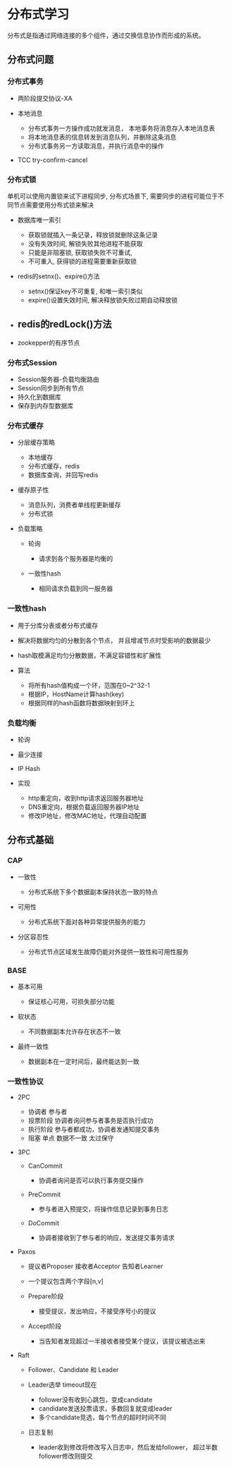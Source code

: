 # 分布式学习

分布式是指通过网络连接的多个组件，通过交换信息协作而形成的系统。

## 分布式问题

### 分布式事务

- 两阶段提交协议-XA
- 本地消息

	- 分布式事务一方操作成功就发消息，
本地事务将消息存入本地消息表
	- 将本地消息表的信息转发到消息队列，并删除这条消息
	- 分布式事务另一方读取消息，并执行消息中的操作

- TCC try-confirm-cancel

### 分布式锁

单机可以使用内置锁来试下进程同步, 分布式场景下, 需要同步的进程可能位于不同节点需要使用分布式锁来解决

- 数据库唯一索引

  - 获取锁就插入一条记录，释放锁就删除这条记录
  - 没有失效时间, 解锁失败其他进程不能获取
  - 只能是非阻塞锁, 获取锁失败不可重试,
  - 不可重入, 获得锁的进程需要重新获取锁
- redis的setnx()、expire()方法
  - setnx()保证key不可重复, 和唯一索引类似
  - expire()设置失效时间, 解决释放锁失败过期自动释放锁
- redis的redLock()方法
  - 
- zookepper的有序节点

### 分布式Session

- Session服务器-负载均衡路由
- Session同步到所有节点
- 持久化到数据库
- 保存到内存型数据库

### 分布式缓存

- 分层缓存策略

	- 本地缓存
	- 分布式缓存，redis
	- 数据库查询，并回写redis

- 缓存原子性

	- 消息队列，消费者单线程更新缓存
	- 分布式锁

- 负载策略

	- 轮询

		- 请求到各个服务器是均衡的

	- 一致性hash

		- 相同请求负载到同一服务器

### 一致性hash

- 用于分库分表或者分布式缓存
- 解决将数据均匀的分散到各个节点，
并且增减节点时受影响的数据最少
- hash取模满足均匀分散数据，不满足容错性和扩展性
- 算法

	- 将所有hash值构成一个环，范围在0~2^32-1
	- 根据IP，HostName计算hash(key)
	- 根据同样的hash函数将数据映射到环上

### 负载均衡

- 轮询
- 最少连接
- IP Hash
- 实现

	- http重定向，收到http请求返回服务器地址
	- DNS重定向，根据负载返回服务器IP地址
	- 修改IP地址，修改MAC地址，代理自动配置

## 分布式基础

### CAP

- 一致性

	- 分布式系统下多个数据副本保持状态一致的特点

- 可用性

	- 分布式系统下面对各种异常提供服务的能力

- 分区容忍性

	- 分布式节点区域发生故障仍能对外提供一致性和可用性服务

### BASE

- 基本可用

	- 保证核心可用，可损失部分功能

- 软状态

	- 不同数据副本允许存在状态不一致

- 最终一致性

	- 数据副本在一定时间后，最终能达到一致

### 一致性协议

- 2PC

	- 协调者 参与者
	- 投票阶段 协调者询问参与者事务是否执行成功
	- 执行阶段 参与者都成功，协调者发通知提交事务
	- 阻塞 单点 数据不一致 太过保守

- 3PC

	- CanCommit

		- 协调者询问是否可以执行事务提交操作

	- PreCommit

		- 参与者进入预提交，将操作信息记录到事务日志

	- DoCommit

		- 协调者接收到了参与者的响应，发送提交事务请求

- Paxos

	- 提议者Proposer 接收者Acceptor 告知者Learner
	- 一个提议包含两个字段[n,v]
	- Prepare阶段

		- 接受提议，发出响应，不接受序号小的提议

	- Accept阶段

		- 当告知者发现超过一半接收者接受某个提议，该提议被选出来

- Raft

	- Follower、Candidate 和 Leader
	- Leader选举 timeout现在

		- follower没有收到心跳包，变成candidate
		- candidate发送投票请求，多数回复就变成leader
		- 多个candidate竞选，每个节点的超时时间不同

	- 日志复制

		- leader收到修改将修改写入日志中，然后发给follower，
超过半数follower修改则提交

